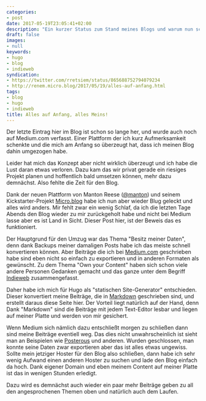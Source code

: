 ```yaml
---
categories:
- post
date: 2017-05-19T23:05:41+02:00
description: "Ein kurzer Status zum Stand meines Blogs und warum nun schon wieder alles anders ist."
draft: false
images:
- null
keywords:
- hugo
- blog
- indieweb
syndication:
- https://twitter.com/rretsiem/status/865688752794079234
- http://renem.micro.blog/2017/05/19/alles-auf-anfang.html
tags:
- blog
- hugo
- indieweb
title: Alles auf Anfang, alles Meins!
---
```


Der letzte Eintrag hier im Blog ist schon so lange her, und wurde auch noch auf Medium.com verfasst. Einer Plattform der ich kurz Aufmerksamkeit schenkte und die mich am Anfang so überzeugt hat, dass ich meinen Blog dahin umgezogen habe.

Leider hat mich das Konzept aber nicht wirklich überzeugt und ich habe die Lust daran etwas verloren. Dazu kam das wir privat gerade ein riesiges Projekt planen und hoffentlich bald umsetzen können, mehr dazu demnächst. Also fehlte die Zeit für den Blog.

Dank der neuen Plattform von Manton Reese ([@manton](https://micro.blog/manton)) und seinem Kickstarter-Projekt [Micro.blog](https://micro.blog) habe ich nun aber wieder Blug geleckt und alles wird anders. Mir fehlt zwar ein wenig Schlaf, da ich die letzten Tage Abends den Blog wieder zu mir zurückgeholt habe und nicht bei Medium lasse aber es ist Land in Sicht. Dieser Post hier, ist der Beweis das es funktioniert.

Der Hauptgrund für den Umzug war das Thema "Besitz meiner Daten", denn dank Backups meiner damaligen Posts habe ich das meiste schnell konvertieren können. Aber Beiträge die ich bei [Medium.com](https://medium.com) geschrieben habe sind eben nicht so einfach zu exportieren und in anderen Formaten als gewünscht. Zu dem Thema "Own your Content" haben sich schon viele andere Personen Gedanken gemacht und das ganze unter dem Begriff [Indieweb](https://indieweb.org/) zusammengefasst.

Daher habe ich mich für Hugo als "statischen Site-Generator" entschieden. Dieser konvertiert meine Beiträge, die in [Markdown](https://daringfireball.net/projects/markdown/) geschrieben sind, und erstellt daraus diese Seite hier. Der Vorteil liegt natürlich auf der Hand, denn Dank "Markdown" sind die Beiträge mit jedem Text-Editor lesbar und liegen auf meiner Platte und werden von mir gesichert.

Wenn Medium sich nämlich dazu entschließt morgen zu schließen dann sind meine Beiträge eventiell weg. Das dies nicht unwahrscheinlich ist sieht man an Beispielen wie [Posterous](https://en.wikipedia.org/wiki/Posterous) und anderen. Wurden geschlossen, man konnte seine Daten zwar exportieren aber das ist alles etwas ungewiss. Sollte mein jetziger Hoster für den Blog also schließen, dann habe ich sehr wenig Aufwand einen anderen Hoster zu suchen und lade den Blog einfach da hoch. Dank eigener Domain und eben meinem Content auf meiner Platte ist das in wenigen Stunden erledigt.

Dazu wird es demnächst auch wieder ein paar mehr Beiträge geben zu all den angesprochenen Themen oben und natürlich auch dem Laufen.
